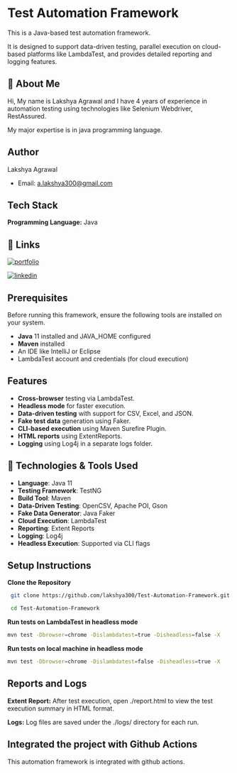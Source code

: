 
# Test Automation Framework

This is a Java-based test automation framework. 

It is designed to support data-driven testing, parallel execution on cloud-based platforms like LambdaTest, and provides detailed reporting and logging features.


## 🚀 About Me
Hi, My name is Lakshya Agrawal and I have 4 years of experience in automation testing using technologies like Selenium Webdriver, RestAssured.

My major expertise is in java programming language.
## Author
Lakshya Agrawal
- Email: a.lakshya300@gmail.com

## Tech Stack

**Programming Language:** Java


## 🔗 Links
[![portfolio](https://img.shields.io/badge/my_portfolio-000?style=for-the-badge&logo=ko-fi&logoColor=white)](https://github.com/lakshya300)

[![linkedin](https://img.shields.io/badge/linkedin-0A66C2?style=for-the-badge&logo=linkedin&logoColor=white)](https://www.linkedin.com/in/lagrawal/)


## Prerequisites

Before running this framework, ensure the following tools are installed on your system.

- **Java** 11 installed and JAVA_HOME configured
- **Maven** installed
- An IDE like IntelliJ or Eclipse
- LambdaTest account and credentials (for cloud execution)

## Features

- **Cross-browser** testing via LambdaTest.
- **Headless mode** for faster execution.
- **Data-driven testing** with support for CSV, Excel, and JSON.
- **Fake test data** generation using Faker.
- **CLI-based execution** using Maven Surefire Plugin.
- **HTML reports** using ExtentReports.
- **Logging** using Log4j in a separate logs folder.

## 📌 Technologies & Tools Used

- **Language**: Java 11  
- **Testing Framework**: TestNG  
- **Build Tool**: Maven  
- **Data-Driven Testing**: OpenCSV, Apache POI, Gson  
- **Fake Data Generator**: Java Faker  
- **Cloud Execution**: LambdaTest  
- **Reporting**: Extent Reports  
- **Logging**: Log4j  
- **Headless Execution**: Supported via CLI flags
## Setup Instructions

**Clone the Repository**

```bash
 git clone https://github.com/lakshya300/Test-Automation-Framework.git

 cd Test-Automation-Framework
```
    
**Run tests on LambdaTest in headless mode**

```bash
mvn test -Dbrowser=chrome -Dislambdatest=true -Disheadless=false -X
```

**Run tests on local machine in headless mode**

```bash
mvn test -Dbrowser=chrome -Dislambdatest=false -Disheadless=true -X
```

## Reports and Logs

**Extent Report:** After test execution, open ./report.html to view the test execution summary in HTML format.

**Logs:** Log files are saved under the ./logs/ directory for each run.

## Integrated the project with Github Actions
This automation framework is integrated with github actions.
